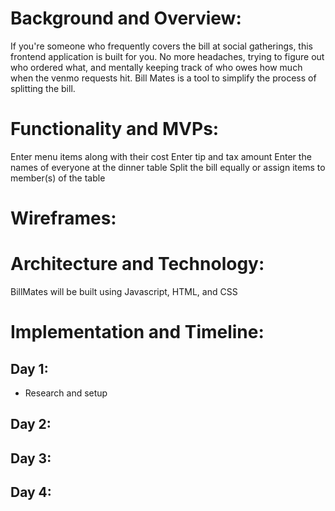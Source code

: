 # Background and Overview:
If you're someone who frequently covers the bill at social gatherings, this frontend application is built for you. No more headaches, trying to figure out who ordered what, and mentally keeping track of who owes how much when the venmo requests hit. Bill Mates is a tool to simplify the process of splitting the bill. 

# Functionality and MVPs:
Enter menu items along with their cost
Enter tip and tax amount 
Enter the names of everyone at the dinner table 
Split the bill equally or assign items to member(s) of the table 

# Wireframes:


# Architecture and Technology:
BillMates will be built using Javascript, HTML, and CSS

# Implementation and Timeline:
## Day 1:
* Research and setup 

## Day 2:
 
## Day 3: 

## Day 4: 







